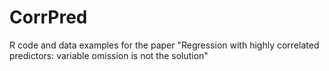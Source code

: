 # CorrPred
R code and data examples for the paper "Regression with highly correlated predictors: variable omission is not the solution"
